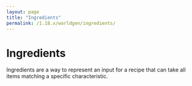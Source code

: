 ```yaml
---
layout: page
title: "Ingredients"
permalink: /1.18.x/worldgen/ingredients/
---
```


# Ingredients

Ingredients are a way to represent an input for a recipe that can take all items matching a specific characteristic.
